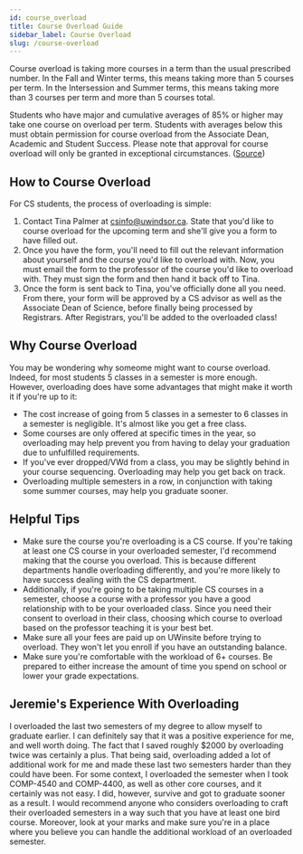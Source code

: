 ```yaml
---
id: course_overload
title: Course Overload Guide
sidebar_label: Course Overload
slug: /course-overload
---
```


Course overload is taking more courses in a term than the usual prescribed number. In the Fall and Winter terms, this means taking more than 5 courses per term.  In the Intersession and Summer terms, this means taking more than 3 courses per term and more than 5 courses total. 

Students who have major and cumulative averages of 85% or higher may take one course on overload per term. Students with averages below this must obtain permission for course overload from the Associate Dean, Academic and Student Success. Please note that approval for course overload will only be granted in exceptional circumstances. ([Source](https://www.uwindsor.ca/fahss/online-advising/702/faq-how-do-i-register-course-overload))

## How to Course Overload

For CS students, the process of overloading is simple:

1. Contact Tina Palmer at csinfo@uwindsor.ca. State that you'd like to course overload for the upcoming term and she'll give you a form to have filled out.
2. Once you have the form, you'll need to fill out the relevant information about yourself and the course you'd like to overload with. Now, you must email the form to the professor of the course you'd like to overload with. They must sign the form and then hand it back off to Tina.
3. Once the form is sent back to Tina, you've officially done all you need. From there, your form will be approved by a CS advisor as well as the Associate Dean of Science, before finally being processed by Registrars. After Registrars, you'll be added to the overloaded class!

## Why Course Overload

You may be wondering why someome might want to course overload. Indeed, for most students 5 classes in a semester is more enough. However, overloading does have some advantages that might make it worth it if you're up to it:

- The cost increase of going from 5 classes in a semester to 6 classes in a semester is negligible. It's almost like you get a free class.
- Some courses are only offered at specific times in the year, so overloading may help prevent you from having to delay your graduation due to unfulfilled requirements.
- If you've ever dropped/VWd from a class, you may be slightly behind in your course sequencing. Overloading may help you get back on track.
- Overloading multiple semesters in a row, in conjunction with taking some summer courses, may help you graduate sooner.

## Helpful Tips

- Make sure the course you're overloading is a CS course. If you're taking at least one CS course in your overloaded semester, I'd recommend making that the course you overload. This is because different departments handle overloading differently, and you're more likely to have success dealing with the CS department.
- Additionally, if you're going to be taking multiple CS courses in a semester, choose a course with a professor you have a good relationship with to be your overloaded class. Since you need their consent to overload in their class, choosing which course to overload based on the professor teaching it is your best bet.
- Make sure all your fees are paid up on UWinsite before trying to overload. They won't let you enroll if you have an outstanding balance.
- Make sure you're comfortable with the workload of 6+ courses. Be prepared to either increase the amount of time you spend on school or lower your grade expectations.

## Jeremie's Experience With Overloading

I overloaded the last two semesters of my degree to allow myself to graduate earlier. I can definitely say that it was a positive experience for me, and well worth doing. The fact that I saved roughly $2000 by overloading twice was certainly a plus. That being said, overloading added a lot of additional work for me and made these last two semesters harder than they could have been. For some context, I overloaded the semester when I took COMP-4540 and COMP-4400, as well as other core courses, and it certainly was not easy. I did, however, survive and got to graduate sooner as a result. I would recommend anyone who considers overloading to craft their overloaded semesters in a way such that you have at least one bird course. Moreover, look at your marks and make sure you're in a place where you believe you can handle the additional workload of an overloaded semester.
